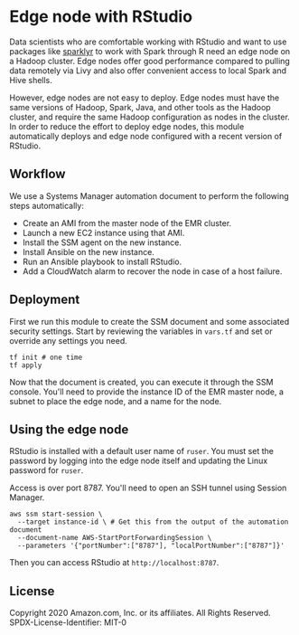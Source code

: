 # Edge node with RStudio

Data scientists who are comfortable working with RStudio and want to use packages like [sparklyr](https://spark.rstudio.com/) to work with Spark through R need an edge node on a Hadoop cluster.  Edge nodes offer good performance compared to pulling data remotely via Livy and also offer convenient access to local Spark and Hive shells.

However, edge nodes are not easy to deploy.  Edge nodes must have the same versions of Hadoop, Spark, Java, and other tools as the Hadoop cluster, and require the same Hadoop configuration as nodes in the cluster.  In order to reduce the effort to deploy edge nodes, this module automatically deploys and edge node configured with a recent version of RStudio.

## Workflow

We use a Systems Manager automation document to perform the following steps automatically:

* Create an AMI from the master node of the EMR cluster.
* Launch a new EC2 instance using that AMI.
* Install the SSM agent on the new instance.
* Install Ansible on the new instance.
* Run an Ansible playbook to install RStudio.
* Add a CloudWatch alarm to recover the node in case of a host failure.

## Deployment

First we run this module to create the SSM document and some associated security settings.  Start by reviewing the variables in `vars.tf` and set or override any settings you need.

    tf init # one time
    tf apply

Now that the document is created, you can execute it through the SSM console.  You'll need to provide the instance ID of the EMR master node, a subnet to place the edge node, and a name for the node.

## Using the edge node

RStudio is installed with a default user name of `ruser`.  You must set the password by logging into the edge node itself and updating the Linux password for `ruser`.

Access is over port 8787.  You'll need to open an SSH tunnel using Session Manager. 

    aws ssm start-session \
      --target instance-id \ # Get this from the output of the automation document
      --document-name AWS-StartPortForwardingSession \
      --parameters '{"portNumber":["8787"], "localPortNumber":["8787"]}'

Then you can access RStudio at `http://localhost:8787`.

## License

Copyright 2020 Amazon.com, Inc. or its affiliates. All Rights Reserved.
SPDX-License-Identifier: MIT-0
